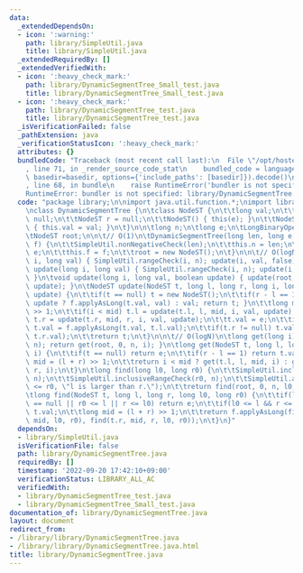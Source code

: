 ```yaml
---
data:
  _extendedDependsOn:
  - icon: ':warning:'
    path: library/SimpleUtil.java
    title: library/SimpleUtil.java
  _extendedRequiredBy: []
  _extendedVerifiedWith:
  - icon: ':heavy_check_mark:'
    path: library/DynamicSegmentTree_Small_test.java
    title: library/DynamicSegmentTree_Small_test.java
  - icon: ':heavy_check_mark:'
    path: library/DynamicSegmentTree_test.java
    title: library/DynamicSegmentTree_test.java
  _isVerificationFailed: false
  _pathExtension: java
  _verificationStatusIcon: ':heavy_check_mark:'
  attributes: {}
  bundledCode: "Traceback (most recent call last):\n  File \"/opt/hostedtoolcache/Python/3.10.7/x64/lib/python3.10/site-packages/onlinejudge_verify/documentation/build.py\"\
    , line 71, in _render_source_code_stat\n    bundled_code = language.bundle(stat.path,\
    \ basedir=basedir, options={'include_paths': [basedir]}).decode()\n  File \"/opt/hostedtoolcache/Python/3.10.7/x64/lib/python3.10/site-packages/onlinejudge_verify/languages/user_defined.py\"\
    , line 68, in bundle\n    raise RuntimeError('bundler is not specified: {}'.format(str(path)))\n\
    RuntimeError: bundler is not specified: library/DynamicSegmentTree.java\n"
  code: "package library;\n\nimport java.util.function.*;\nimport library.SimpleUtil;\n\
    \nclass DynamicSegmentTree {\n\tclass NodeST {\n\t\tlong val;\n\t\tNodeST l =\
    \ null;\n\t\tNodeST r = null;\n\t\tNodeST() { this(e); }\n\t\tNodeST(long val)\
    \ { this.val = val; }\n\t}\n\n\tlong n;\n\tlong e;\n\tLongBinaryOperator f;\n\n\
    \tNodeST root;\n\n\t// O(1)\n\tDynamicSegmentTree(long len, long e, LongBinaryOperator\
    \ f) {\n\t\tSimpleUtil.nonNegativeCheck(len);\n\t\tthis.n = len;\n\t\tthis.e =\
    \ e;\n\t\tthis.f = f;\n\t\troot = new NodeST();\n\t}\n\n\t// O(logN)\n\tvoid set(long\
    \ i, long val) { SimpleUtil.rangeCheck(i, n); update(i, val, false); }\n\tvoid\
    \ update(long i, long val) { SimpleUtil.rangeCheck(i, n); update(i, val, true);\
    \ }\n\tvoid update(long i, long val, boolean update) { update(root, 0, n, i, val,\
    \ update); }\n\tNodeST update(NodeST t, long l, long r, long i, long val, boolean\
    \ update) {\n\t\tif(t == null) t = new NodeST();\n\t\tif(r - l == 1) { t.val =\
    \ update ? f.applyAsLong(t.val, val) : val; return t; }\n\t\tlong mid = (l + r)\
    \ >> 1;\n\t\tif(i < mid) t.l = update(t.l, l, mid, i, val, update);\n\t\telse\
    \ t.r = update(t.r, mid, r, i, val, update);\n\t\tt.val = e;\n\t\tif(t.l != null)\
    \ t.val = f.applyAsLong(t.val, t.l.val);\n\t\tif(t.r != null) t.val = f.applyAsLong(t.val,\
    \ t.r.val);\n\t\treturn t;\n\t}\n\n\t// O(logN)\n\tlong get(long i) { SimpleUtil.rangeCheck(i,\
    \ n); return get(root, 0, n, i); }\n\tlong get(NodeST t, long l, long r, long\
    \ i) {\n\t\tif(t == null) return e;\n\t\tif(r - l == 1) return t.val;\n\t\tlong\
    \ mid = (l + r) >> 1;\n\t\treturn i < mid ? get(t.l, l, mid, i) : get(t.r, mid,\
    \ r, i);\n\t}\n\tlong find(long l0, long r0) {\n\t\tSimpleUtil.inclusiveRangeCheck(l0,\
    \ n);\n\t\tSimpleUtil.inclusiveRangeCheck(r0, n);\n\t\tSimpleUtil.assertion(l0\
    \ <= r0, \"l is larger than r.\");\n\t\treturn find(root, 0, n, l0, r0);\n\t}\n\
    \tlong find(NodeST t, long l, long r, long l0, long r0) {\n\t\tif(l == r || t\
    \ == null || r0 <= l || r <= l0) return e;\n\t\tif(l0 <= l && r <= r0) return\
    \ t.val;\n\t\tlong mid = (l + r) >> 1;\n\t\treturn f.applyAsLong(find(t.l, l,\
    \ mid, l0, r0), find(t.r, mid, r, l0, r0));\n\t}\n}"
  dependsOn:
  - library/SimpleUtil.java
  isVerificationFile: false
  path: library/DynamicSegmentTree.java
  requiredBy: []
  timestamp: '2022-09-20 17:42:10+09:00'
  verificationStatus: LIBRARY_ALL_AC
  verifiedWith:
  - library/DynamicSegmentTree_test.java
  - library/DynamicSegmentTree_Small_test.java
documentation_of: library/DynamicSegmentTree.java
layout: document
redirect_from:
- /library/library/DynamicSegmentTree.java
- /library/library/DynamicSegmentTree.java.html
title: library/DynamicSegmentTree.java
---
```

